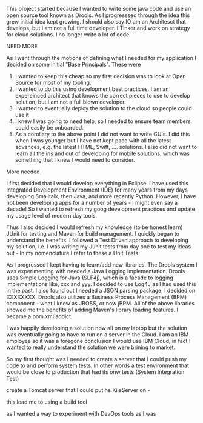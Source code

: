 This project started because I wanted to write some java code and use an open source tool known as Drools. As I progresssed through the idea this grew initial idea kept growing. I should also say IO am an Architesct that develops, but I am not a full time developer. I Tinker and work on strategy for cloud solutions. I no longer write a lot of code.

NEED MORE

As I went through the motions of defining what I needed for my application I decided on some initial "Base Principals". These were
1. I wanted to keep this cheap so my first decision was to look at Open Source for most of my tooling.
1. I wanted to do this using development best practices. I am an expereinced architect that knows the correct pieces to use to develop solution, but I am not a full blown developer.
1. I wanted to eventually deploy the solution to the cloud so people could use it
1. I knew I was going to need help, so I needed to ensure team members could easily be onboarded.
1. As a corollary to the above point I did not want to write GUIs. I did this when I was younger but I have not kept pace with all the latest advances, e.g. the latest HTML, Swift, .... solutions. I also did not want to learn all the ins and out of developing for mobile solutions, which was something that I knew I would need to consider.


More needed


I first decided that I would develop everything in Eclipse. I have used this Integrated Development Environment (IDE) for many years from my days developing Smalltalk, then Java, and more recently Python. However, I have not been developing apps for a number of years - I might even say a decade! So i wanted to refresh my goog development practices and update my usage level of modern day tools.

Thus I also decided I would refresh my knowledge (to be honest learn) JUnit for testing and Maven for build management. I quickly began to understand the benefits. I followed a Test Driven approach to developing my solution, i.e. I was writing my Junit tests from day one to test my ideas out - In my nomenclature I refer to these a Unit Tests. 

As I progressed I kept having to learn/add new libraries. The Drools system I was experimenting with needed a Java Logging implementation. Drools uses Simple Logging for Java (SLF4j), which is a facade to logging implementations like, xxx and yyy. I decided to use Log4J as I had used this in the past. I also found out I needed a JSON parsing package, I decided on XXXXXXXX. Drools also utilizes a Business Process Management (BPM) component - what I knew as JBOSS, or now jBPM. All of the above libraries showed me the benefits of adding Maven's library loading features. I became a pom.xml addict.

I was happily developing a solution now all on my laptop but the solution was eventually going to have to run on a server in the Cloud. I am an IBM employee so it was a foregone conclusion I would use IBM Cloud, in fact I wanted to really understand the solution we were brining to market.

So my first thought was I needed to create a server that I could push my code to and perform system tests. In other words a test environment that would be close to production that had its onw tests (System Integration Test)


create a Tomcat server that I could put he KiieServer on - 




this lead me to using a build tool


as I wanted a way to experiment with DevOps tools as I was 